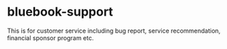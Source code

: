 # bluebook-support
This is for customer service including bug report, service recommendation, financial sponsor program etc.
